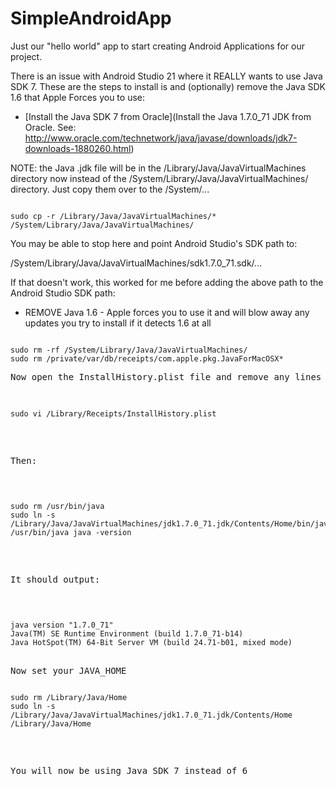 SimpleAndroidApp
================

Just our "hello world" app to start creating Android Applications for our project.

There is an issue with Android Studio 21 where it REALLY wants to use Java SDK 7.
These are the steps to install is and (optionally) remove the Java SDK 1.6 that Apple 
Forces you to use:

- [Install the Java SDK 7 from Oracle](Install the Java 1.7.0_71 JDK from Oracle.
See: http://www.oracle.com/technetwork/java/javase/downloads/jdk7-downloads-1880260.html)

NOTE:  the Java .jdk file will be in the /Library/Java/JavaVirtualMachines directory now
instead of the /System/Library/Java/JavaVirtualMachines/ directory. 
Just copy them over to the /System/...

<pre><code>
sudo cp -r /Library/Java/JavaVirtualMachines/* /System/Library/Java/JavaVirtualMachines/
</code></pre>

You may be able to stop here and point Android Studio's SDK path to:

/System/Library/Java/JavaVirtualMachines/sdk1.7.0_71.sdk/...

If that doesn't work, this worked for me before adding the above path to the Android Studio SDK path:

- REMOVE Java 1.6 - Apple forces you to use it and will blow away any updates you try to install if it detects 1.6 at all

<pre><code>
sudo rm -rf /System/Library/Java/JavaVirtualMachines/
sudo rm /private/var/db/receipts/com.apple.pkg.JavaForMacOSX*
</code><pre>
Now open the InstallHistory.plist file and remove any lines that match the search for "java"

<pre><code>
sudo vi /Library/Receipts/InstallHistory.plist
</code></pre>

Then:

<pre><code>
sudo rm /usr/bin/java
sudo ln -s /Library/Java/JavaVirtualMachines/jdk1.7.0_71.jdk/Contents/Home/bin/java /usr/bin/java java -version
</code></pre>

It should output:
<pre><code>
java version "1.7.0_71"
Java(TM) SE Runtime Environment (build 1.7.0_71-b14)
Java HotSpot(TM) 64-Bit Server VM (build 24.71-b01, mixed mode)
</code><pre>

Now set your JAVA_HOME
<pre><code>
sudo rm /Library/Java/Home
sudo ln -s /Library/Java/JavaVirtualMachines/jdk1.7.0_71.jdk/Contents/Home /Library/Java/Home
</code></pre>

You will now be using Java SDK 7 instead of 6
